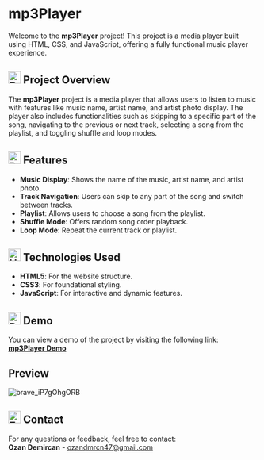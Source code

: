 # mp3Player
Welcome to the **mp3Player** project! This project is a media player built using HTML, CSS, and JavaScript, offering a fully functional music player experience.

## <img src="https://raw.githubusercontent.com/Tarikul-Islam-Anik/Animated-Fluent-Emojis/master/Emojis/Activities/Bullseye.png" alt="Bullseye" width="25" height="25" /> Project Overview
The **mp3Player** project is a media player that allows users to listen to music with features like music name, artist name, and artist photo display. The player also includes functionalities such as skipping to a specific part of the song, navigating to the previous or next track, selecting a song from the playlist, and toggling shuffle and loop modes. 

## <img src="https://raw.githubusercontent.com/Tarikul-Islam-Anik/Animated-Fluent-Emojis/master/Emojis/Travel%20and%20places/Rocket.png" alt="Rocket" width="25" height="25" /> Features
- **Music Display**: Shows the name of the music, artist name, and artist photo.
- **Track Navigation**: Users can skip to any part of the song and switch between tracks.
- **Playlist**: Allows users to choose a song from the playlist.
- **Shuffle Mode**: Offers random song order playback.
- **Loop Mode**: Repeat the current track or playlist.
  
## <img src="https://raw.githubusercontent.com/Tarikul-Islam-Anik/Animated-Fluent-Emojis/master/Emojis/Objects/Hammer%20and%20Wrench.png" alt="Hammer and Wrench" width="25" height="25" /> Technologies Used
- **HTML5**: For the website structure.
- **CSS3**: For foundational styling.
- **JavaScript**: For interactive and dynamic features.
  
## <img src="https://raw.githubusercontent.com/Tarikul-Islam-Anik/Animated-Fluent-Emojis/master/Emojis/Objects/Desktop%20Computer.png" alt="Desktop Computer" width="25" height="25" /> Demo
You can view a demo of the project by visiting the following link:  
[**mp3Player Demo**](https://ozanmp3player.netlify.app)

## Preview
![brave_iP7gOhgORB](https://github.com/user-attachments/assets/12751b3e-fa36-4c9d-9c3d-8d0cd2643226)


## <img src="https://raw.githubusercontent.com/Tarikul-Islam-Anik/Animated-Fluent-Emojis/master/Emojis/Objects/E-Mail.png" alt="E-Mail" width="25" height="25" /> Contact
For any questions or feedback, feel free to contact:  
**Ozan Demircan** - ozandmrcn47@gmail.com
